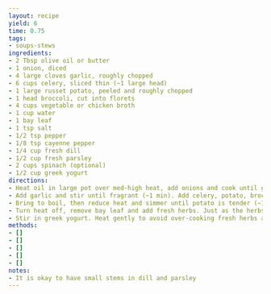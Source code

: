 ```yaml
---
layout: recipe
yield: 6
time: 0.75
tags:
- soups-stews
ingredients:
- 2 Tbsp olive oil or butter
- 1 onion, diced
- 4 large cloves garlic, roughly chopped
- 6 cups celery, sliced thin (~1 large head)
- 1 large russet potato, peeled and roughly chopped
- 1 head broccoli, cut into florets
- 4 cups vegetable or chicken broth
- 1 cup water
- 1 bay leaf
- 1 tsp salt
- 1/2 tsp pepper
- 1/8 tsp cayenne pepper
- 1/4 cup fresh dill
- 1/2 cup fresh parsley
- 2 cups spinach (optional)
- 1/2 cup greek yogurt
directions:
- Heat oil in large pot over med-high heat, add onions and cook until golden (~5 min)
- Add garlic and stir until fragrant (~1 min). Add celery, potato, broccoli, broth, 1 cup water, bay leaf, salt, pepper, and cayenne
- Bring to boil, then reduce heat and simmer until potato is tender (~10 min)
- Turn heat off, remove bay leaf and add fresh herbs. Just as the herbs become wilted blend the soup until very smooth
- Stir in greek yogurt. Heat gently to avoid over-cooking fresh herbs and losing their vibrancy
methods:
- []
- []
- []
- []
- []
notes:
- It is okay to have small stems in dill and parsley
---
```

